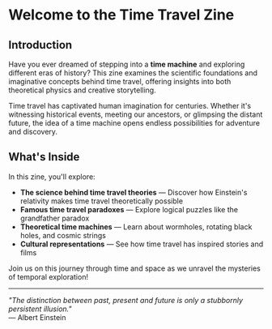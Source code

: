 # Welcome to the Time Travel Zine

## Introduction

Have you ever dreamed of stepping into a **time machine** and exploring different eras of history? This zine examines the scientific foundations and imaginative concepts behind time travel, offering insights into both theoretical physics and creative storytelling.

Time travel has captivated human imagination for centuries. Whether it's witnessing historical events, meeting our ancestors, or glimpsing the distant future, the idea of a time machine opens endless possibilities for adventure and discovery.

## What's Inside

In this zine, you'll explore:

* **The science behind time travel theories** — Discover how Einstein's relativity makes time travel theoretically possible
* **Famous time travel paradoxes** — Explore logical puzzles like the grandfather paradox
* **Theoretical time machines** — Learn about wormholes, rotating black holes, and cosmic strings
* **Cultural representations** — See how time travel has inspired stories and films

Join us on this journey through time and space as we unravel the mysteries of temporal exploration!

---

*"The distinction between past, present and future is only a stubbornly persistent illusion."*  
— Albert Einstein
